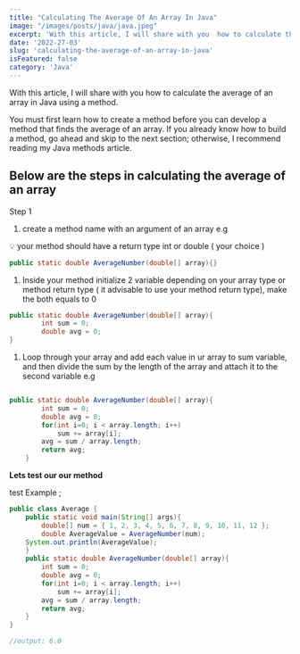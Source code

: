 ```yaml
---
title: "Calculating The Average Of An Array In Java"
image: "/images/posts/java/java.jpeg"
excerpt: 'With this article, I will share with you  how to calculate the average of an array in Java using a method.' 
date: '2022-27-03'
slug: 'calculating-the-average-of-an-array-in-java'
isFeatured: false
category: 'Java'
---
```


With this article, I will share with you  how to calculate the average of an array in Java using a method.

You must first learn how to create a method before you can develop a method that finds the average of an array. If you already know how to build a method, go ahead and skip to the next section; otherwise, I recommend reading my Java methods article.

## Below are the steps in calculating the average of an array

Step 1

1. create a method name with an argument of an array e.g

<aside>
💡 your method should have a return type int or double (  your choice )

</aside>

```java
public static double AverageNumber(double[] array){}
```

1. Inside your method  initialize  2 variable depending on your array type or method return type ( it advisable to use your method return type), make the both equals to 0  

```java
public static double AverageNumber(double[] array){
        int sum = 0;
        double avg = 0;
}
```

1. Loop through your array and  add each value in ur array to sum variable, and then divide the sum by the length of the array and attach it to the second variable e.g

```java

public static double AverageNumber(double[] array){
        int sum = 0;
        double avg = 0;
        for(int i=0; i < array.length; i++)
            sum += array[i];
        avg = sum / array.length;
        return avg;
    }
```

**Lets test our our method** 

test Example ;

```java
public class Average {
    public static void main(String[] args){
        double[] num = { 1, 2, 3, 4, 5, 6, 7, 8, 9, 10, 11, 12 };
        double AverageValue = AverageNumber(num);
    System.out.println(AverageValue);
    }
    public static double AverageNumber(double[] array){
        int sum = 0;
        double avg = 0;
        for(int i=0; i < array.length; i++)
            sum += array[i];
        avg = sum / array.length;
        return avg;
    }
}

//output: 6.0
```